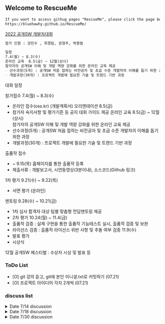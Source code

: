 ## Welcome to RescueMe

```markdown
If you want to access githug pages "RescueMe", please click the page below.  
https://bluehawhy.github.io/RescueMe/  
```

  
[2022 공개SW 개발자대회](https://www.oss.kr/dev_competition)

```markdown
참가 인원 : 강민수 , 최경림, 권형주, 박용범  
  
일정  
7.4(월) ~ 8.3(수)  
온라인 교육	8.5(금) ~ 12월(상시)  
참각자의 공개SW 이해 및 개발 역량 강화를 위한 온라인 교육 제공  
- 선수과정(5개) : 공개SW 처음 접하는 비전공자 및 초급 수준 개발자의 이해를 돕기 위한 과정  
- 개발과정(30개) : 프로젝트 개발에 필요한 기술 및 트렌드 기반 과정  
```


대회 일정


참가접수 7.4(월) ~ 8.3(수)	 	 
 - 온라인 접수(oss.kr) (개발계획서)
오리엔테이션	8.5(금)	 
 - 참가자 숙지사항 및 평가기준 등 공지 대회 가이드 제공
온라인 교육	8.5(금) ~ 12월(상시)	
참가자의 공개SW 이해 및 개발 역량 강화를 위한 온라인 교육 제공
- 선수과정(5개) : 공개SW 처음 접하는 비전공자 및 초급 수준 개발자의 이해를 돕기 위한 과정
- 개발과정(30개) : 프로젝트 개발에 필요한 기술 및 트렌드 기반 과정

출품작 접수 
- ~ 9.15(목)	홈페이지를 통한 출품작 등록	 
- 제출서류 : 개발보고서, 시연동영상(3분이내), 소스코드(Github 링크)	 

1차 평가	9.21(수) ~ 9.22(목)	 
- 서면 평가 (온라인)

멘토링	9.28(수) ~ 10.21(금)	
 - 1차 심사 합격자 대상 팀별 맞춤형 전담멘토링 제공
 - 2차 평가	10.24(월) ~ 11.4(금)	
- 출품작 검증 : 실제 구현을 통한 출품작 기능테스트 실시, 출품작 검증 및 보완
- 라이선스 검증 : 출품작 라이선스 위반 사항 및 추돌 여부 검증
11.9(수)	
 - 발표 평가
 - 시상식

12월 공개SW 페스티벌 : 수상자 시상 및 발표 등

### ToDo List
- [O] git 강의 듣고, git에 본인 이니셜.txt로 커밋하기 (07.21)  
- [O] 프로젝트 아이디어 각자 2개씩 (07.21) 

### discuss list

<details>
<summary>Date 7/14 discussion</summary>
<span style="font-size:70%">
<div markdown="1">
TODO - 강의 듣고, git에 본인 이니셜.txt로 커밋하기  
https://www.inflearn.com/course/git-and-github  
https://github.com/bluehawhy/dev_com_test.git  
기본 베이스가 자바스크립트 or 타입스크립트이므로 각자 공부  
  
참고 사이트  
수상작들 - https://www.oss.kr/dev_competition_activities  
추가 강의 - https://nomadcoders.co/git-for-beginners  
</div>
</span>
</details>



<details>
<summary>Date 7/18 discussion</summary>
<span style="font-size:70%">
<div markdown="1">
git 참고 강의  
git 협업방식 - https://youtu.be/EV3FZ3cWBp8  
git 기본 강의 - https://youtu.be/sly2u8BIi9E  
  
TODO - 프로젝트 아이디어 각자 2개씩
- 제목 1줄  
- 디스크립션 2-3줄  
- due : 7.21(목)까지  
- bluehawhy@gmail.com  
- 익명 투표로 진행할 예정   
- 예시 idea  
> 대충 저번 수상작 예를 들면  
> 식자제 교환 시스템  
>> 식자제를 근접한 사람끼리 교환하는 앱  
>> 한 사람이 글을 올리면 다른 사람이 보고 채팅을 통해 교환 및 나눔한다  

>> 넘 깊지 않게 작성
</div>
</span>
</details>


<details>
<summary>Date 7/30 discussion</summary>
<span style="font-size:70%">
<div markdown="1">
신청 완료  
프로젝트 구현을 어떻게 할지 디자인 및 컨셉 결정 필요  
교육 잘 들으세요~
</div>
</span>
</details>